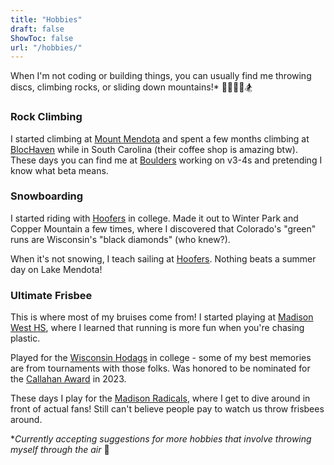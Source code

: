```yaml
---
title: "Hobbies"
draft: false
ShowToc: false
url: "/hobbies/"
---
```


When I'm not coding or building things, you can usually find me throwing discs, climbing rocks, or sliding down mountains!* 🏃‍♂️🧗‍♂️🏂

### Rock Climbing 

I started climbing at <a href="https://recwell.wisc.edu/locations/climbing/" target="_blank" rel="noopener noreferrer">Mount Mendota</a> and spent a few months climbing at <a href="https://www.blochaven.com/" target="_blank" rel="noopener noreferrer">BlocHaven</a> while in South Carolina (their coffee shop is amazing btw). These days you can find me at <a href="https://www.bouldersgym.com/" target="_blank" rel="noopener noreferrer">Boulders</a> working on v3-4s and pretending I know what beta means.

### Snowboarding

I started riding with <a href="https://www.hoofersns.org/" target="_blank" rel="noopener noreferrer">Hoofers</a> in college. Made it out to Winter Park and Copper Mountain a few times, where I discovered that Colorado's "green" runs are Wisconsin's "black diamonds" (who knew?).

When it's not snowing, I teach sailing at <a href="https://www.hoofersailing.org/" target="_blank" rel="noopener noreferrer">Hoofers</a>. Nothing beats a summer day on Lake Mendota!

### Ultimate Frisbee

This is where most of my bruises come from! I started playing at <a href="https://www.instagram.com/madisonwestultimate/" target="_blank" rel="noopener noreferrer">Madison West HS</a>, where I learned that running is more fun when you're chasing plastic. 

Played for the <a href="https://www.instagram.com/hodaglove/" target="_blank" rel="noopener noreferrer">Wisconsin Hodags</a> in college - some of my best memories are from tournaments with those folks. Was honored to be nominated for the <a href="https://www.youtube.com/watch?v=jsmigKE2v9U" target="_blank" rel="noopener noreferrer">Callahan Award</a> in 2023.

These days I play for the <a href="https://www.instagram.com/madisonradicals/" target="_blank" rel="noopener noreferrer">Madison Radicals</a>, where I get to dive around in front of actual fans! Still can't believe people pay to watch us throw frisbees around.

**Currently accepting suggestions for more hobbies that involve throwing myself through the air* 🚀 
